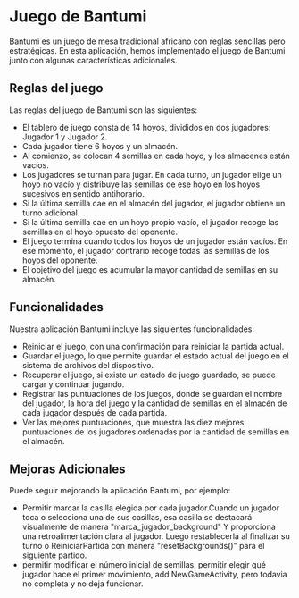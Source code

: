 # **Juego de Bantumi**
Bantumi es un juego de mesa tradicional africano con reglas sencillas pero estratégicas. En esta aplicación, hemos implementado el juego de Bantumi junto con algunas características adicionales.

## **Reglas del juego**
Las reglas del juego de Bantumi son las siguientes:

* El tablero de juego consta de 14 hoyos, divididos en dos jugadores: Jugador 1 y Jugador 2.
* Cada jugador tiene 6 hoyos y un almacén.
* Al comienzo, se colocan 4 semillas en cada hoyo, y los almacenes están vacíos.
* Los jugadores se turnan para jugar. En cada turno, un jugador elige un hoyo no vacío y distribuye las semillas de ese hoyo en los hoyos sucesivos en sentido antihorario.
* Si la última semilla cae en el almacén del jugador, el jugador obtiene un turno adicional.
* Si la última semilla cae en un hoyo propio vacío, el jugador recoge las semillas en el hoyo opuesto del oponente.
* El juego termina cuando todos los hoyos de un jugador están vacíos. En ese momento, el jugador contrario recoge todas las semillas de los hoyos del oponente.
* El objetivo del juego es acumular la mayor cantidad de semillas en su almacén.

## **Funcionalidades**

Nuestra aplicación Bantumi incluye las siguientes funcionalidades:

* Reiniciar el juego, con una confirmación para reiniciar la partida actual. 
* Guardar el juego, lo que permite guardar el estado actual del juego en el sistema de archivos del dispositivo.
* Recuperar el juego, si existe un estado de juego guardado, se puede cargar y continuar jugando.
* Registrar las puntuaciones de los juegos, donde se guardan el nombre del jugador, la hora del juego y la cantidad de semillas en el almacén de cada jugador después de cada partida.
* Ver las mejores puntuaciones, que muestra las diez mejores puntuaciones de los jugadores ordenadas por la cantidad de semillas en el almacén.

## **Mejoras Adicionales**

Puede seguir mejorando la aplicación Bantumi, por ejemplo:

* Permitir marcar la casilla elegida por cada jugador.Cuando un jugador toca o selecciona una de sus casillas, esa casilla se destacará visualmente de manera "marca_jugador_background" Y proporciona una retroalimentación clara al jugador. Luego restablecerla al finalizar su turno o ReiniciarPartida con manera "resetBackgrounds()" para el siguiente partido.
* permitir modificar el número inicial de semillas, permitir elegir qué jugador hace el primer movimiento, add NewGameActivity, pero todavia no completa y no deja funcionar.
